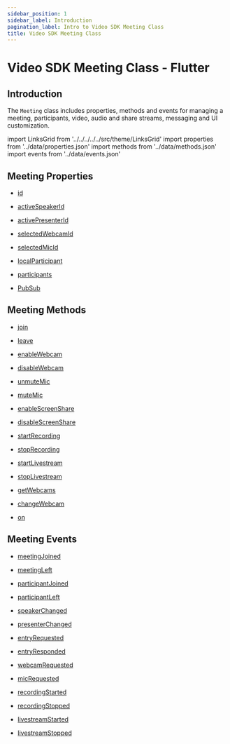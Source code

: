 ```yaml
---
sidebar_position: 1
sidebar_label: Introduction
pagination_label: Intro to Video SDK Meeting Class
title: Video SDK Meeting Class
---
```


# Video SDK Meeting Class - Flutter

<div id="tailwind" class="sdk-api-ref">

## Introduction

The `Meeting` class includes properties, methods and events for managing a meeting, participants, video, audio and share streams, messaging and UI customization.

import LinksGrid from '../../../../../src/theme/LinksGrid'
import properties from '../data/properties.json'
import methods from '../data/methods.json'
import events from '../data/events.json'

## Meeting Properties

<div class="row">

<div class="col col--4 margin-bottom--sm" >

- [id](./properties.md#id)

</div>
<div class="col col--4 margin-bottom--sm" >

- [activeSpeakerId](./properties.md#activespeakerid)

</div>
<div class="col col--4 margin-bottom--sm" >

- [activePresenterId](./properties.md#activepresenterid)

</div>
<div class="col col--4 margin-bottom--sm" >

- [selectedWebcamId](./properties.md#selectedwebcamid)

</div>
<div class="col col--4 margin-bottom--sm" >

- [selectedMicId](./properties.md#selectedmicid)

</div>
<div class="col col--4 margin-bottom--sm" >

- [localParticipant](./properties.md#localparticipant)

</div>
<div class="col col--4 margin-bottom--sm" >

- [participants](./properties.md#participants)

</div>
<div class="col col--4 margin-bottom--sm" >

- [PubSub](./properties.md#pubsub)

</div>

</div>

## Meeting Methods

<div class="row">
<div class="col col--4 margin-bottom--sm" >

- [join](./methods#join)

</div>
<div class="col col--4 margin-bottom--sm" >

- [leave](./methods#leave)

</div>
<div class="col col--4 margin-bottom--sm" >

- [enableWebcam](./methods#enablewebcam)

</div>
<div class="col col--4 margin-bottom--sm" >

- [disableWebcam](./methods#disablewebcam)

</div>
<div class="col col--4 margin-bottom--sm" >

- [unmuteMic](./methods#unmutemic)

</div>
<div class="col col--4 margin-bottom--sm" >

- [muteMic](./methods#mutemic)

</div>
<div class="col col--4 margin-bottom--sm" >

- [enableScreenShare](./methods#enablescreenshare)

</div>
<div class="col col--4 margin-bottom--sm" >

- [disableScreenShare](./methods#disablescreenshare)

</div>
<div class="col col--4 margin-bottom--sm" >

- [startRecording](./methods#startrecording)

</div>
<div class="col col--4 margin-bottom--sm" >

- [stopRecording](./methods#stoprecording)

</div>
<div class="col col--4 margin-bottom--sm" >

- [startLivestream](./methods#startlivestream)

</div>
<div class="col col--4 margin-bottom--sm" >

- [stopLivestream](./methods#stoplivestream)

</div>
<div class="col col--4 margin-bottom--sm" >

- [getWebcams](./methods#getwebcams)

</div>
<div class="col col--4 margin-bottom--sm" >

- [changeWebcam](./methods#changewebcam)

</div>
<div class="col col--4 margin-bottom--sm" >

- [on](./methods#on)

</div>
</div>

## Meeting Events

<div class="row">

<div class="col col--4 margin-bottom--sm" >

- [meetingJoined](./events.md#meetingjoined)

</div>
<div class="col col--4 margin-bottom--sm" >

- [meetingLeft](./events.md#meetingleft)

</div>
<div class="col col--4 margin-bottom--sm" >

- [participantJoined](./events.md#participantjoined)

</div>
<div class="col col--4 margin-bottom--sm" >

- [participantLeft](./events.md#participantleft)

</div>
<div class="col col--4 margin-bottom--sm" >

- [speakerChanged](./events.md#speakerchanged)

</div>
<div class="col col--4 margin-bottom--sm" >

- [presenterChanged](./events.md#presenterchanged)

</div>
<div class="col col--4 margin-bottom--sm" >

- [entryRequested](./events.md#entryrequested)

</div>
<div class="col col--4 margin-bottom--sm" >

- [entryResponded](./events.md#entryresponded)

</div>
<div class="col col--4 margin-bottom--sm" >

- [webcamRequested](./events.md#webcamrequested)

</div>
<div class="col col--4 margin-bottom--sm" >

- [micRequested](./events.md#micrequested)

</div>
<div class="col col--4 margin-bottom--sm" >

- [recordingStarted](./events.md#recordingstarted)

</div>
<div class="col col--4 margin-bottom--sm" >

- [recordingStopped](./events.md#recordingstopped)

</div>
<div class="col col--4 margin-bottom--sm" >

- [livestreamStarted](./events.md#livestreamstarted)

</div>
<div class="col col--4 margin-bottom--sm" >

- [livestreamStopped](./events.md#livestreamstopped)

</div>

</div>

</div>
